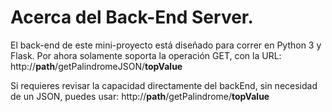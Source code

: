 # Acerca del Back-End Server.
El back-end de este mini-proyecto está diseñado para correr en Python 3 y Flask. Por ahora solamente soporta la operación GET, con la URL:
http://**path**/getPalindromeJSON/**topValue**
  
Si requieres revisar la capacidad directamente del backEnd, sin necesidad de un JSON, puedes usar:
http://**path**/getPalindrome/**topValue**
